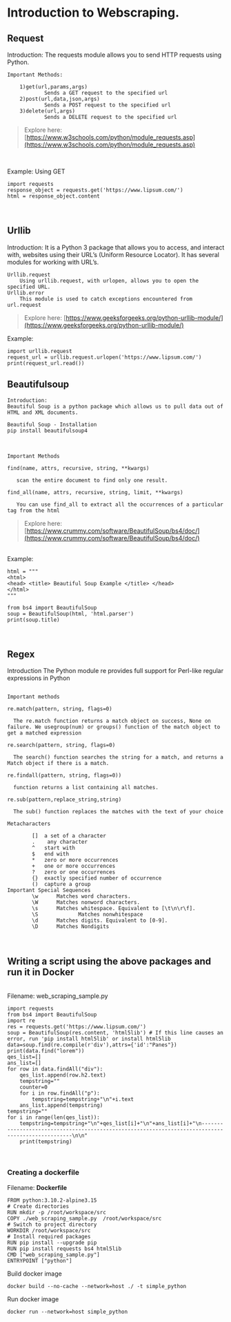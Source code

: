 # Introduction to Webscraping.

## Request
Introduction: 
The requests module allows you to send HTTP requests using Python.


```
Important Methods:

    1)get(url,params,args)
            Sends a GET request to the specified url
    2)post(url,data,json,args)
            Sends a POST request to the specified url
    3)delete(url,args)
            Sends a DELETE request to the specified url
```    
> Explore here: [https://www.w3schools.com/python/module_requests.asp](https://www.w3schools.com/python/module_requests.asp)

<br />
     
Example: Using GET
```          
import requests
response_object = requests.get('https://www.lipsum.com/')
html = response_object.content
```
<br />

## Urllib

Introduction:
It is a Python 3 package that allows you to access, and interact with, websites using their URL’s (Uniform Resource Locator).
It has several modules for working with URL’s.


```
Urllib.request
    Using urllib.request, with urlopen, allows you to open the specified URL.
Urllib.error
    This module is used to catch exceptions encountered from url.request
```
> Explore here: [https://www.geeksforgeeks.org/python-urllib-module/](https://www.geeksforgeeks.org/python-urllib-module/)


Example: 
```
import urllib.request
request_url = urllib.request.urlopen('https://www.lipsum.com/')
print(request_url.read())

```

## Beautifulsoup


```
Introduction:   
Beautiful Soup is a python package which allows us to pull data out of HTML and XML documents.

Beautiful Soup - Installation
pip install beautifulsoup4
```
<br />

```
Important Methods
                
find(name, attrs, recursive, string, **kwargs)

   scan the entire document to find only one result.

find_all(name, attrs, recursive, string, limit, **kwargs)

   You can use find_all to extract all the occurrences of a particular tag from the html

```
> Explore here: [https://www.crummy.com/software/BeautifulSoup/bs4/doc/](https://www.crummy.com/software/BeautifulSoup/bs4/doc/)

<br />
Example: 

```
html = """
<html>
<head> <title> Beautiful Soup Example </title> </head>
</html>
"""

from bs4 import BeautifulSoup
soup = BeautifulSoup(html, 'html.parser')
print(soup.title)
```
<br />

## Regex

Introduction
The Python module re provides full support for Perl-like regular expressions in Python


```
   
Important methods

re.match(pattern, string, flags=0)

  The re.match function returns a match object on success, None on failure. We usegroup(num) or groups() function of the match object to get a matched expression

re.search(pattern, string, flags=0)

  The search() function searches the string for a match, and returns a Match object if there is a match.

re.findall(pattern, string, flags=0))

  function returns a list containing all matches.

re.sub(pattern,replace_string,string)

  The sub() function replaces the matches with the text of your choice

Metacharacters

        []	a set of a character
        .	 any character
        ^	start with
        $ 	end with
        * 	zero or more occurrences
        +	one or more occurrences
        ?	zero or one occurrences
        {}	exactly specified number of occurrence
        () 	capture a group
Important Special Sequences
        \w		Matches word characters.
        \W		Matches nonword characters.
        \s		Matches whitespace. Equivalent to [\t\n\r\f].
        \S	           Matches nonwhitespace	
        \d		Matches digits. Equivalent to [0-9].
        \D		Matches Nondigits
```
<br />

## Writing a script using the above packages and run it in Docker
<br />
Filename: web_scraping_sample.py

```
import requests
from bs4 import BeautifulSoup
import re
res = requests.get('https://www.lipsum.com/')
soup = BeautifulSoup(res.content, 'html5lib') # If this line causes an error, run 'pip install html5lib' or install html5lib
data=soup.find(re.compile(r'div'),attrs={'id':"Panes"})
print(data.find("lorem"))
qes_list=[]
ans_list=[]
for row in data.findAll("div"):
    qes_list.append(row.h2.text)
    tempstring=""
    counter=0
    for i in row.findAll("p"):
        tempstring=tempstring+"\n"+i.text
    ans_list.append(tempstring)
tempstring=""
for i in range(len(qes_list)):
    tempstring=tempstring+"\n"+qes_list[i]+"\n"+ans_list[i]+"\n--------------------------------------------------------------------------------------------------\n\n"
    print(tempstring)
```
<br />

### Creating a dockerfile
Filename: **Dockerfile**
```		
FROM python:3.10.2-alpine3.15
# Create directories  
RUN mkdir -p /root/workspace/src
COPY ./web_scraping_sample.py  /root/workspace/src
# Switch to project directory
WORKDIR /root/workspace/src
# Install required packages
RUN pip install --upgrade pip
RUN pip install requests bs4 html5lib
CMD ["web_scraping_sample.py"]
ENTRYPOINT ["python"]
```

Build docker image
```
docker build --no-cache --network=host ./ -t simple_python
```
Run docker image
```
docker run --network=host simple_python
```